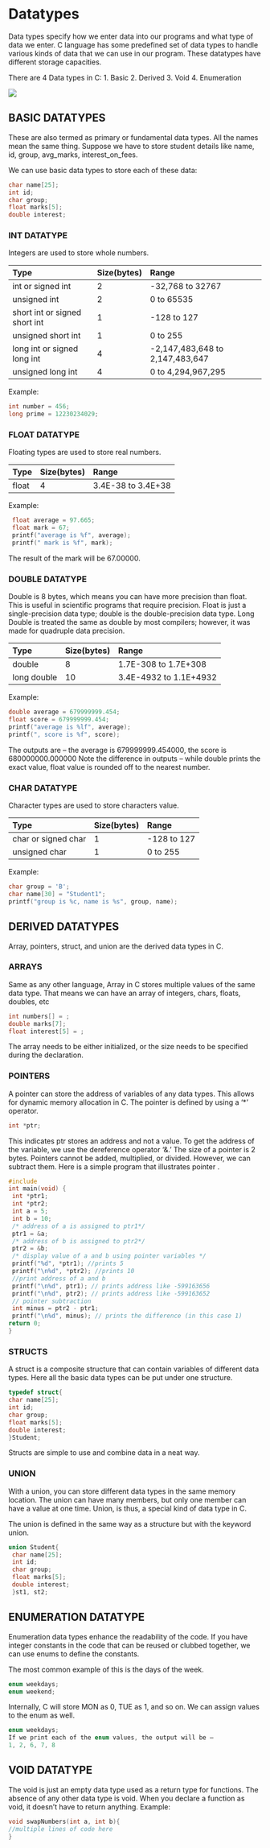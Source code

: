 # Datatypes

Data types specify how we enter data into our programs and what type of data we enter. C language has some predefined set of data types to handle various kinds of data that we can use in our program. These datatypes have different storage capacities.

There are 4 Data types in C: 1. Basic 2. Derived 3. Void 4. Enumeration

![](assets/datatypes_c.jpg)

## BASIC DATATYPES

These are also termed as primary or fundamental data types. All the names mean the same thing. Suppose we have to store student details like name, id, group, avg\_marks, interest\_on\_fees.

We can use basic data types to store each of these data:

```c
char name[25];
int id;
char group;
float marks[5];
double interest;
```

### INT DATATYPE

Integers are used to store whole numbers.

| Type | Size\(bytes\) | Range |
| :--- | :--- | :--- |
| int or signed int | 2 | -32,768 to 32767 |
| unsigned int | 2 | 0 to 65535 |
| short int or signed short int | 1 | -128 to 127 |
| unsigned short int | 1 | 0 to 255 |
| long int or signed long int | 4 | -2,147,483,648 to 2,147,483,647 |
| unsigned long int | 4 | 0 to 4,294,967,295 |

Example:

```c
int number = 456;
long prime = 12230234029;
```

### FLOAT DATATYPE

Floating types are used to store real numbers.

| Type | Size\(bytes\) | Range |
| :--- | :--- | :--- |
| float | 4 | 3.4E-38 to 3.4E+38 |

Example:

```c
 float average = 97.665;
 float mark = 67;
 printf("average is %f", average);
 printf(" mark is %f", mark);
```

The result of the mark will be 67.00000.

### DOUBLE DATATYPE

Double is 8 bytes, which means you can have more precision than float. This is useful in scientific programs that require precision. Float is just a single-precision data type; double is the double-precision data type. Long Double is treated the same as double by most compilers; however, it was made for quadruple data precision.

| Type | Size\(bytes\) | Range |
| :--- | :--- | :--- |
| double | 8 | 1.7E-308 to 1.7E+308 |
| long double | 10 | 3.4E-4932 to 1.1E+4932 |

Example:

```c
double average = 679999999.454;
float score = 679999999.454;
printf("average is %lf", average);
printf(", score is %f", score);
```

The outputs are – the average is 679999999.454000, the score is 680000000.000000 Note the difference in outputs – while double prints the exact value, float value is rounded off to the nearest number.

### CHAR DATATYPE

Character types are used to store characters value.

| Type | Size\(bytes\) | Range |
| :--- | :--- | :--- |
| char or signed char | 1 | -128 to 127 |
| unsigned char | 1 | 0 to 255 |

Example:

```c
char group = 'B';
char name[30] = "Student1";
printf("group is %c, name is %s", group, name);
```

## DERIVED DATATYPES

Array, pointers, struct, and union are the derived data types in C.

### ARRAYS

Same as any other language, Array in C stores multiple values of the same data type. That means we can have an array of integers, chars, floats, doubles, etc

```c
int numbers[] = ;
double marks[7];
float interest[5] = ;
```

The array needs to be either initialized, or the size needs to be specified during the declaration.

### POINTERS

A pointer can store the address of variables of any data types. This allows for dynamic memory allocation in C. The pointer is defined by using a ‘\*’ operator.

```c
int *ptr;
```

This indicates ptr stores an address and not a value. To get the address of the variable, we use the dereference operator ‘&.’ The size of a pointer is 2 bytes. Pointers cannot be added, multiplied, or divided. However, we can subtract them. Here is a simple program that illustrates pointer .

```c
#include 
int main(void) {
 int *ptr1;
 int *ptr2;
 int a = 5;
 int b = 10;
 /* address of a is assigned to ptr1*/
 ptr1 = &a;
 /* address of b is assigned to ptr2*/
 ptr2 = &b;
 /* display value of a and b using pointer variables */
 printf("%d", *ptr1); //prints 5
 printf("\n%d", *ptr2); //prints 10 
 //print address of a and b
 printf("\n%d", ptr1); // prints address like -599163656
 printf("\n%d", ptr2); // prints address like -599163652
 // pointer subtraction
 int minus = ptr2 - ptr1;
 printf("\n%d", minus); // prints the difference (in this case 1)
return 0;
}
```

### STRUCTS

A struct is a composite structure that can contain variables of different data types. Here all the basic data types can be put under one structure.

```c
typedef struct{
char name[25];
int id;
char group;
float marks[5];
double interest;
}Student;
```

Structs are simple to use and combine data in a neat way.

### UNION

With a union, you can store different data types in the same memory location. The union can have many members, but only one member can have a value at one time. Union, is thus, a special kind of data type in C.

The union is defined in the same way as a structure but with the keyword union.

```c
union Student{
 char name[25];
 int id;
 char group;
 float marks[5];
 double interest;
 }st1, st2;
```

## ENUMERATION DATATYPE

Enumeration data types enhance the readability of the code. If you have integer constants in the code that can be reused or clubbed together, we can use enums to define the constants.

The most common example of this is the days of the week.

```c
enum weekdays;
enum weekend;
```

Internally, C will store MON as 0, TUE as 1, and so on. We can assign values to the enum as well.

```c
enum weekdays;
If we print each of the enum values, the output will be –
1, 2, 6, 7, 8
```

## VOID DATATYPE

The void is just an empty data type used as a return type for functions. The absence of any other data type is void. When you declare a function as void, it doesn’t have to return anything. Example:

```c
void swapNumbers(int a, int b){
//multiple lines of code here
}
```

